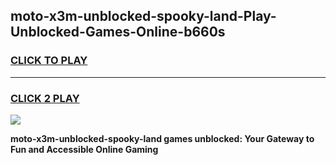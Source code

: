 
## moto-x3m-unblocked-spooky-land-Play-Unblocked-Games-Online-b660s
<h3>
<a href="https://premium76.site?title=moto-x3m-unblocked-spooky-land&ref=25A">CLICK TO PLAY</a></h3>
<hr>

<h3>
<a href="https://premium76.site?title=moto-x3m-unblocked-spooky-land&ref=25A">CLICK 2 PLAY</a>
  
</h3>

<a href="https://premium76.site?title=moto-x3m-unblocked-spooky-land&ref=25A"><img src="https://clearcache.store/games.png"></a>


**moto-x3m-unblocked-spooky-land games unblocked: Your Gateway to Fun and Accessible Online Gaming**
